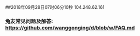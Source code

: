 ##2018年09月28日07时06分10秒 104.248.62.161
### 兔友常见问题及解答: https://github.com/wanggonging/d/blob/w/FAQ.md
